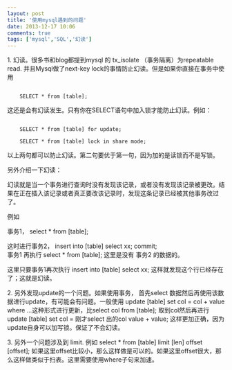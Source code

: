 ```yaml
---
layout: post
title: '使用mysql遇到的问题'
date: 2013-12-17 10:06
comments: true
tags: ['mysql','SQL','幻读']
---
```


1\. 幻读。很多书和blog都提到mysql 的 tx_isolate （事务隔离）为repeatable read. 并且Mysql做了next-key
lock的事情防止幻读。但是如果你直接在事务中使用

```

    SELECT * from [table];
```

这还是会有幻读发生。只有你在SELECT语句中加入锁才能防止幻读。例如：

```

    SELECT * from [table] for update;
    
    SELECT * from [table] lock in share mode;
```

以上两句都可以防止幻读。第二句要优于第一句，因为加的是读锁而不是写锁。

另外介绍一下幻读：

幻读就是当一个事务进行查询时没有发现该记录，或者没有发现该记录被更改。结果在正在插入该记录或者真正要改该记录时，发现这条记录已经被其他事务改过了。

例如

事务1， select * from [table];

这时进行事务2， insert into [table] select xx; commit;  
事务1 再执行 select * from [table]; 这里是没有 事务2 的数据的。

这里只要事务1再次执行 insert into [table] select xx; 这样就发现这个行已经存在了；这就是幻读。

2\. 另外发现update的一个问题。如果使用事务， 首先select 数据然后再使用该数据进行update，有可能会有问题。一般使用 update
[table] set col = col + value where ...这种形式进行更新，比select col from [table];
取到col然后再进行update [table] set col = 刚才select 出的col value + value;
这样更加正确，因为update自身可以加写锁。保证了不会幻读。

3\. 另外一个问题涉及到 limit. 例如 select * from [table] limit [len] offset [offset];
如果这里offset比较小，那么这样做是可以的。如果这里offset很大，那么这样做类似于扫表。这里需要使用where子句来加速。  

